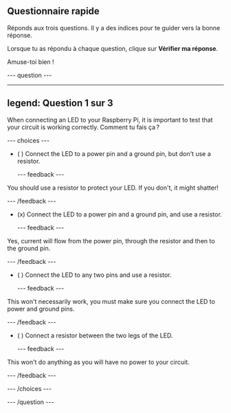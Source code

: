 ## Questionnaire rapide

Réponds aux trois questions. Il y a des indices pour te guider vers la bonne réponse.

Lorsque tu as répondu à chaque question, clique sur **Vérifier ma réponse**.

Amuse-toi bien !

--- question ---

---
legend: Question 1 sur 3
---

When connecting an LED to your Raspberry Pi, it is important to test that your circuit is working correctly. Comment tu fais ça ?

--- choices ---

- ( ) Connect the LED to a power pin and a ground pin, but don't use a resistor.

  --- feedback ---

You should use a resistor to protect your LED. If you don't, it might shatter!

  --- /feedback ---

- (x) Connect the LED to a power pin and a ground pin, and use a resistor.

  --- feedback ---

Yes, current will flow from the power pin, through the resistor and then to the ground pin.

  --- /feedback ---

- ( ) Connect the LED to any two pins and use a resistor.

  --- feedback ---

This won't necessarily work, you must make sure you connect the LED to power and ground pins.

  --- /feedback ---

- ( ) Connect a resistor between the two legs of the LED.

  --- feedback ---

This won't do anything as you will have no power to your circuit.

  --- /feedback ---

--- /choices ---

--- /question ---
